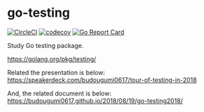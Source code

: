 # go-testing
[![CircleCI](https://img.shields.io/circleci/project/github/budougumi0617/go-testing.svg)](https://circleci.com/gh/budougumi0617/go-testing/tree/master)
[![codecov](https://codecov.io/gh/budougumi0617/go-testing/branch/master/graph/badge.svg)](https://codecov.io/gh/budougumi0617/go-testing)
[![Go Report Card](https://goreportcard.com/badge/github.com/budougumi0617/go-testing)](https://goreportcard.com/report/github.com/budougumi0617/go-testing)

Study Go testing package.

https://golang.org/pkg/testing/

Related the presentation is below:  
https://speakerdeck.com/budougumi0617/tour-of-testing-in-2018

And, the related document is below:  
https://budougumi0617.github.io/2018/08/19/go-testing2018/
